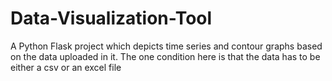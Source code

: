 # Data-Visualization-Tool
 A Python Flask project which depicts time series and contour graphs based on the data uploaded in it. The one condition here is that the data has to be either a csv or an excel file

